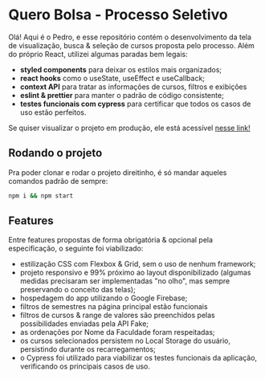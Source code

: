# Quero Bolsa - Processo Seletivo

Olá! Aqui é o Pedro, e esse repositório contém o desenvolvimento da tela de visualização, busca & seleção de cursos proposta pelo processo. Além do próprio React, utilizei algumas paradas bem legais:

- **styled components** para deixar os estilos mais organizados;
- **react hooks** como o useState, useEffect e useCallback;
- **context API** para tratar as informações de cursos, filtros e exibições
- **eslint & prettier** para manter o padrão de código consistente;
- **testes funcionais com cypress** para certificar que todos os casos de uso estão perfeitos.

Se quiser visualizar o projeto em produção, ele está acessível [nesse link!](https://querobolsa-fc7b9.web.app/)

## Rodando o projeto

Pra poder clonar e rodar o projeto direitinho, é só mandar aqueles comandos padrão de sempre:

```bash
npm i && npm start
```

## Features

Entre features propostas de forma obrigatória & opcional pela especificação, o seguinte foi viabilizado:

- estilização CSS com Flexbox & Grid, sem o uso de nenhum framework;
- projeto responsivo e 99% próximo ao layout disponibilizado (algumas medidas precisaram ser implementadas "no olho", mas sempre preservando o conceito das telas);
- hospedagem do app utilizando o Google Firebase;
- filtros de semestres na página principal estão funcionais
- filtros de cursos & range de valores são preenchidos pelas possibilidades enviadas pela API Fake;
- as ordenações por Nome da Faculdade foram respeitadas;
- os cursos selecionados persistem no Local Storage do usuário, persistindo durante os recarregamentos;
- o Cypress foi utilizado para viabilizar os testes funcionais da aplicação, verificando os principais casos de uso.